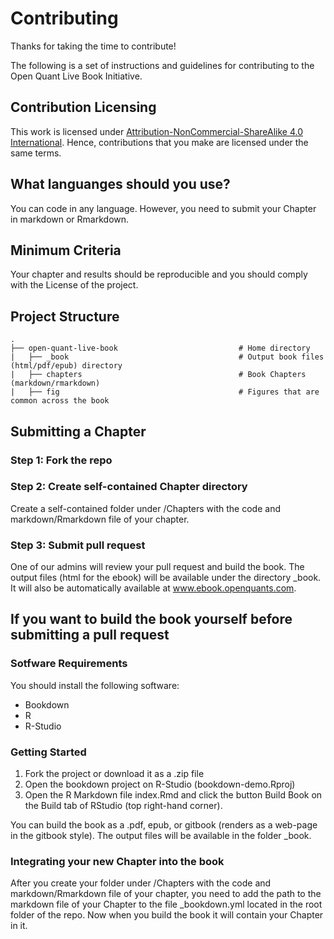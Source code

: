 # Contributing

Thanks for taking the time to contribute!

The following is a set of instructions and guidelines for contributing to the Open Quant Live Book Initiative. 

## Contribution Licensing

This work is licensed under [Attribution-NonCommercial-ShareAlike 4.0 International](https://creativecommons.org/licenses/by-nc-sa/4.0/). Hence, contributions that you make are licensed under the same terms.

## What languanges should you use?

You can code in any language. However, you need to submit your Chapter in markdown or Rmarkdown.

## Minimum Criteria

Your chapter and results should be reproducible and you should comply with the License of the project.

## Project Structure

```
.
├── open-quant-live-book                           # Home directory
|   ├── _book                                      # Output book files (html/pdf/epub) directory
|   ├── chapters                                   # Book Chapters (markdown/rmarkdown)
|   ├── fig                                        # Figures that are common across the book
```

## Submitting a Chapter

### Step 1: Fork the repo

### Step 2: Create self-contained Chapter directory

Create a self-contained folder under /Chapters with the code and markdown/Rmarkdown file of your chapter.

### Step 3: Submit pull request

One of our admins will review your pull request and build the book. The output files (html for the ebook) will be available under the directory _book. It will also be automatically available at www.ebook.openquants.com.

## If you want to build the book yourself before submitting a pull request

### Sotfware Requirements

You should install the following software:

+ Bookdown
+ R
+ R-Studio

### Getting Started

1. Fork the project or download it as a .zip file
2. Open the bookdown project on R-Studio (bookdown-demo.Rproj)
3. Open the R Markdown file index.Rmd and click the button Build Book on the Build tab of RStudio (top right-hand corner).

You can build the book as a .pdf, epub, or gitbook (renders as a web-page in the gitbook style). The output files will be available in the folder _book.

### Integrating your new Chapter into the book

After you create your folder under /Chapters with the code and markdown/Rmarkdown file of your chapter, you need to add the path to the markdown file of your Chapter to the file _bookdown.yml located in the root folder of the repo. Now when you build the book it will contain your Chapter in it.




